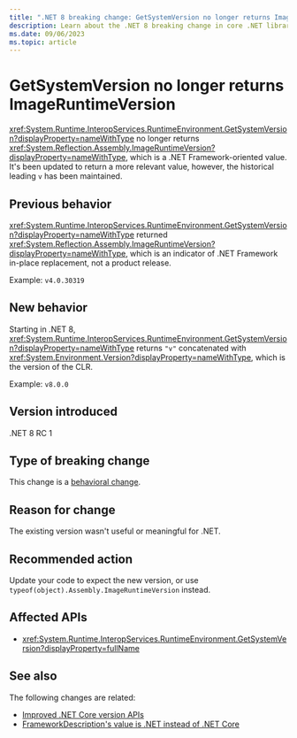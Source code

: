 ```yaml
---
title: ".NET 8 breaking change: GetSystemVersion no longer returns ImageRuntimeVersion"
description: Learn about the .NET 8 breaking change in core .NET libraries where RuntimeEnvironment.GetSystemVersion no longer returns ImageRuntimeVersion, which is a .NET Framework-oriented value.
ms.date: 09/06/2023
ms.topic: article
---
```

# GetSystemVersion no longer returns ImageRuntimeVersion

<xref:System.Runtime.InteropServices.RuntimeEnvironment.GetSystemVersion?displayProperty=nameWithType> no longer returns <xref:System.Reflection.Assembly.ImageRuntimeVersion?displayProperty=nameWithType>, which is a .NET Framework-oriented value. It's been updated to return a more relevant value, however, the historical leading `v` has been maintained.

## Previous behavior

<xref:System.Runtime.InteropServices.RuntimeEnvironment.GetSystemVersion?displayProperty=nameWithType> returned <xref:System.Reflection.Assembly.ImageRuntimeVersion?displayProperty=nameWithType>, which is an indicator of .NET Framework in-place replacement, not a product release.

Example: `v4.0.30319`

## New behavior

Starting in .NET 8, <xref:System.Runtime.InteropServices.RuntimeEnvironment.GetSystemVersion?displayProperty=nameWithType> returns `"v"` concatenated with <xref:System.Environment.Version?displayProperty=nameWithType>, which is the version of the CLR.

Example: `v8.0.0`

## Version introduced

.NET 8 RC 1

## Type of breaking change

This change is a [behavioral change](../../categories.md#behavioral-change).

## Reason for change

The existing version wasn't useful or meaningful for .NET.

## Recommended action

Update your code to expect the new version, or use `typeof(object).Assembly.ImageRuntimeVersion` instead.

## Affected APIs

- <xref:System.Runtime.InteropServices.RuntimeEnvironment.GetSystemVersion?displayProperty=fullName>

## See also

The following changes are related:

- [Improved .NET Core version APIs](../../../whats-new/dotnet-core-3-0.md#improved-net-core-version-apis)
- [FrameworkDescription's value is .NET instead of .NET Core](../5.0/frameworkdescription-returns-net-not-net-core.md)
